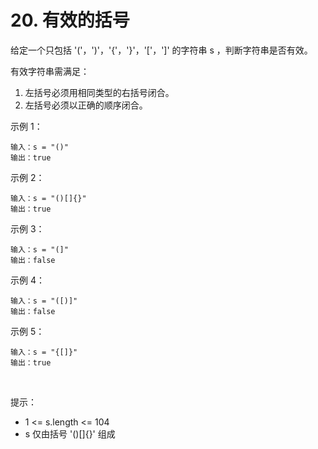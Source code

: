 # 20. 有效的括号

给定一个只包括 '('，')'，'{'，'}'，'['，']' 的字符串 s ，判断字符串是否有效。

有效字符串需满足：
 1. 左括号必须用相同类型的右括号闭合。
 1. 左括号必须以正确的顺序闭合。
 

示例 1：

    输入：s = "()"
    输出：true
示例 2：

    输入：s = "()[]{}"
    输出：true
示例 3：

    输入：s = "(]"
    输出：false
示例 4：

    输入：s = "([)]"
    输出：false
示例 5：

    输入：s = "{[]}"
    输出：true
 

提示：
 - 1 <= s.length <= 104
 - s 仅由括号 '()[]{}' 组成
